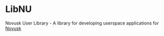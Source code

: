 # LibNU

Novusk User Library - A library for developing userspace applications for [Novusk](https://github.com/new-kernel/novusk)
